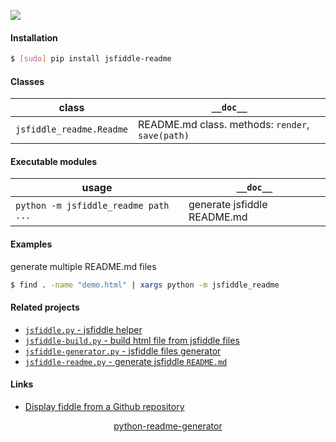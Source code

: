 <!--
https://pypi.org/project/readme-generator/
https://pypi.org/project/python-readme-generator/
-->

[![](https://img.shields.io/pypi/pyversions/jsfiddle-readme.svg?longCache=True)](https://pypi.org/project/jsfiddle-readme/)

#### Installation
```bash
$ [sudo] pip install jsfiddle-readme
```

#### Classes
class|`__doc__`
-|-
`jsfiddle_readme.Readme` |README.md class. methods: `render`, `save(path)`

#### Executable modules
usage|`__doc__`
-|-
`python -m jsfiddle_readme path ...` |generate jsfiddle README.md

#### Examples
generate multiple README.md files
```bash
$ find . -name "demo.html" | xargs python -m jsfiddle_readme
```

#### Related projects
+   [`jsfiddle.py` - jsfiddle helper](https://pypi.org/project/jsfiddle/)
+   [`jsfiddle-build.py` - build html file from jsfiddle files](https://pypi.org/project/jsfiddle-build/)
+   [`jsfiddle-generator.py` - jsfiddle files generator](https://pypi.org/project/jsfiddle-generator/)
+   [`jsfiddle-readme.py` - generate jsfiddle `README.md`](https://pypi.org/project/jsfiddle-readme/)

#### Links
+   [Display fiddle from a Github repository](https://docs.jsfiddle.net/github-integration/untitled-1)

<p align="center">
    <a href="https://pypi.org/project/python-readme-generator/">python-readme-generator</a>
</p>